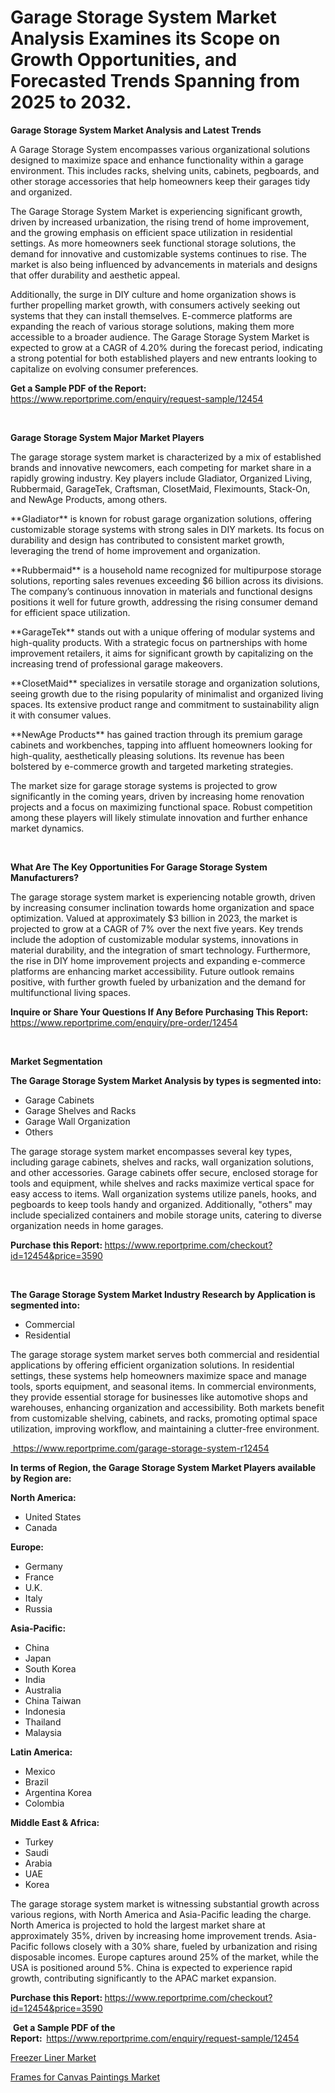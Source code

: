 <p><h1>Garage Storage System Market Analysis Examines its Scope on Growth Opportunities, and Forecasted Trends Spanning from 2025 to 2032.</h1></p><p><strong>Garage Storage System Market Analysis and Latest Trends</strong></p>
<p><p>A Garage Storage System encompasses various organizational solutions designed to maximize space and enhance functionality within a garage environment. This includes racks, shelving units, cabinets, pegboards, and other storage accessories that help homeowners keep their garages tidy and organized.</p><p>The Garage Storage System Market is experiencing significant growth, driven by increased urbanization, the rising trend of home improvement, and the growing emphasis on efficient space utilization in residential settings. As more homeowners seek functional storage solutions, the demand for innovative and customizable systems continues to rise. The market is also being influenced by advancements in materials and designs that offer durability and aesthetic appeal.</p><p>Additionally, the surge in DIY culture and home organization shows is further propelling market growth, with consumers actively seeking out systems that they can install themselves. E-commerce platforms are expanding the reach of various storage solutions, making them more accessible to a broader audience. The Garage Storage System Market is expected to grow at a CAGR of 4.20% during the forecast period, indicating a strong potential for both established players and new entrants looking to capitalize on evolving consumer preferences.</p></p>
<p><strong>Get a Sample PDF of the Report:&nbsp;</strong> <a href="https://www.reportprime.com/enquiry/request-sample/12454?utm_campaign=2031&utm_medium=2&utm_source=Github&utm_content=ia&utm_term=18032025&utm_id=garage-storage-system">https://www.reportprime.com/enquiry/request-sample/12454</a></p>
<p>&nbsp;</p>
<p><strong>Garage Storage System Major Market Players</strong></p>
<p><p>The garage storage system market is characterized by a mix of established brands and innovative newcomers, each competing for market share in a rapidly growing industry. Key players include Gladiator, Organized Living, Rubbermaid, GarageTek, Craftsman, ClosetMaid, Fleximounts, Stack-On, and NewAge Products, among others.</p><p>**Gladiator** is known for robust garage organization solutions, offering customizable storage systems with strong sales in DIY markets. Its focus on durability and design has contributed to consistent market growth, leveraging the trend of home improvement and organization.</p><p>**Rubbermaid** is a household name recognized for multipurpose storage solutions, reporting sales revenues exceeding $6 billion across its divisions. The company’s continuous innovation in materials and functional designs positions it well for future growth, addressing the rising consumer demand for efficient space utilization.</p><p>**GarageTek** stands out with a unique offering of modular systems and high-quality products. With a strategic focus on partnerships with home improvement retailers, it aims for significant growth by capitalizing on the increasing trend of professional garage makeovers.</p><p>**ClosetMaid** specializes in versatile storage and organization solutions, seeing growth due to the rising popularity of minimalist and organized living spaces. Its extensive product range and commitment to sustainability align it with consumer values.</p><p>**NewAge Products** has gained traction through its premium garage cabinets and workbenches, tapping into affluent homeowners looking for high-quality, aesthetically pleasing solutions. Its revenue has been bolstered by e-commerce growth and targeted marketing strategies.</p><p>The market size for garage storage systems is projected to grow significantly in the coming years, driven by increasing home renovation projects and a focus on maximizing functional space. Robust competition among these players will likely stimulate innovation and further enhance market dynamics.</p></p>
<p>&nbsp;</p>
<p><strong>What Are The Key Opportunities For Garage Storage System Manufacturers?</strong></p>
<p><p>The garage storage system market is experiencing notable growth, driven by increasing consumer inclination towards home organization and space optimization. Valued at approximately $3 billion in 2023, the market is projected to grow at a CAGR of 7% over the next five years. Key trends include the adoption of customizable modular systems, innovations in material durability, and the integration of smart technology. Furthermore, the rise in DIY home improvement projects and expanding e-commerce platforms are enhancing market accessibility. Future outlook remains positive, with further growth fueled by urbanization and the demand for multifunctional living spaces.</p></p>
<p><strong>Inquire or Share Your Questions If Any Before Purchasing This Report:</strong> <a href="https://www.reportprime.com/enquiry/pre-order/12454?utm_campaign=2031&utm_medium=2&utm_source=Github&utm_content=ia&utm_term=18032025&utm_id=garage-storage-system">https://www.reportprime.com/enquiry/pre-order/12454</a></p>
<p>&nbsp;</p>
<p><strong>Market Segmentation</strong></p>
<p><strong>The Garage Storage System Market Analysis by types is segmented into:</strong></p>
<p><ul><li>Garage Cabinets</li><li>Garage Shelves and Racks</li><li>Garage Wall Organization</li><li>Others</li></ul></p>
<p><p>The garage storage system market encompasses several key types, including garage cabinets, shelves and racks, wall organization solutions, and other accessories. Garage cabinets offer secure, enclosed storage for tools and equipment, while shelves and racks maximize vertical space for easy access to items. Wall organization systems utilize panels, hooks, and pegboards to keep tools handy and organized. Additionally, "others" may include specialized containers and mobile storage units, catering to diverse organization needs in home garages.</p></p>
<p><strong>Purchase this Report:&nbsp;</strong><a href="https://www.reportprime.com/checkout?id=12454&price=3590&utm_campaign=2031&utm_medium=2&utm_source=Github&utm_content=ia&utm_term=18032025&utm_id=garage-storage-system">https://www.reportprime.com/checkout?id=12454&price=3590</a></p>
<p>&nbsp;</p>
<p><strong>The Garage Storage System Market Industry Research by Application is segmented into:</strong></p>
<p><ul><li>Commercial</li><li>Residential</li></ul></p>
<p><p>The garage storage system market serves both commercial and residential applications by offering efficient organization solutions. In residential settings, these systems help homeowners maximize space and manage tools, sports equipment, and seasonal items. In commercial environments, they provide essential storage for businesses like automotive shops and warehouses, enhancing organization and accessibility. Both markets benefit from customizable shelving, cabinets, and racks, promoting optimal space utilization, improving workflow, and maintaining a clutter-free environment.</p></p>
<p><a href="https://www.reportprime.com/garage-storage-system-r12454?utm_campaign=2031&utm_medium=2&utm_source=Github&utm_content=ia&utm_term=18032025&utm_id=garage-storage-system">&nbsp;https://www.reportprime.com/garage-storage-system-r12454</a></p>
<p><strong>In terms of Region, the Garage Storage System Market Players available by Region are:</strong></p>
<p>
    <p> <strong> North America: </strong>
        <ul>
            <li>United States</li>
            <li>Canada</li>
        </ul>
        </p> 
    <p> <strong> Europe: </strong>
        <ul>
            <li>Germany</li>
            <li>France</li>
            <li>U.K.</li>
            <li>Italy</li>
            <li>Russia</li>
        </ul>
        </p> 
    <p> <strong> Asia-Pacific: </strong>
        <ul>
            <li>China</li>
            <li>Japan</li>
            <li>South Korea</li>
            <li>India</li>
            <li>Australia</li>
            <li>China Taiwan</li>
            <li>Indonesia</li>
            <li>Thailand</li>
            <li>Malaysia</li>
        </ul>
        </p> 
    <p> <strong> Latin America: </strong>
        <ul>
            <li>Mexico</li>
            <li>Brazil</li>
            <li>Argentina Korea</li>
            <li>Colombia</li>
        </ul>
        </p> 
    <p> <strong> Middle East & Africa: </strong>
        <ul>
            <li>Turkey</li>
            <li>Saudi</li>
            <li>Arabia</li>
            <li>UAE</li>
            <li>Korea</li>
        </ul>
    </p>
    </p>
<p><p>The garage storage system market is witnessing substantial growth across various regions, with North America and Asia-Pacific leading the charge. North America is projected to hold the largest market share at approximately 35%, driven by increasing home improvement trends. Asia-Pacific follows closely with a 30% share, fueled by urbanization and rising disposable incomes. Europe captures around 25% of the market, while the USA is positioned around 5%. China is expected to experience rapid growth, contributing significantly to the APAC market expansion.</p></p>
<p><strong>Purchase this Report: </strong><a href="https://www.reportprime.com/checkout?id=12454&price=3590&utm_campaign=2031&utm_medium=2&utm_source=Github&utm_content=ia&utm_term=18032025&utm_id=garage-storage-system">https://www.reportprime.com/checkout?id=12454&price=3590</a></p>
<p>&nbsp;<strong>Get a Sample PDF of the Report:&nbsp;&nbsp;</strong><a href="https://www.reportprime.com/enquiry/request-sample/12454?utm_campaign=2031&utm_medium=2&utm_source=Github&utm_content=ia&utm_term=18032025&utm_id=garage-storage-system">https://www.reportprime.com/enquiry/request-sample/12454</a></p>
<p><strong></strong></p>
<p><p><a href="https://github.com/PeterParrish5/Market-Research-Report-List-7/blob/main/freezer-liner-market.md?utm_campaign=2031&utm_medium=2&utm_source=Github&utm_content=ia&utm_term=18032025&utm_id=garage-storage-system">Freezer Liner Market</a></p><p><a href="https://github.com/aloyoarmahvr/Market-Research-Report-List-1/blob/main/frames-for-canvas-paintings-market.md?utm_campaign=2031&utm_medium=2&utm_source=Github&utm_content=ia&utm_term=18032025&utm_id=garage-storage-system">Frames for Canvas Paintings Market</a></p></p>